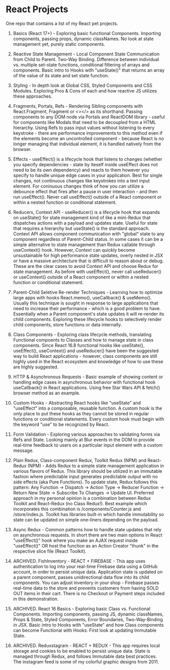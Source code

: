 # React Projects
One repo that contains a list of my React pet projects.

1. Basics (React 17+) - Exploring basic functional Components. Importing components, passing props, dynamic classNames. No look at state management yet, purely static components.

2. Reactive State Management - Local Component State Communication from Child to Parent. Two-Way Binding. Difference between individual vs. multiple set-state functions, conditional filtering of arrays and components. Basic intro to Hooks with "useState()" that returns an array of the value of its state and set state function.

3. Styling - In depth look at Global CSS, Styled Components and CSS Modules. Exploring Pros & Cons of each and how reactive JS utilizes these approaches.

4. Fragments, Portals, Refs - Rendering Sibling components with React.Fragment, Fragment or <></> as its shorthand. Passing components to any DOM node via Portals and ReactDOM library - useful for components like Modals that need to be decoupled from a HTML hierarchy. Using Refs to pass input values without listening to every keystroke - there are performance improvements to this method even if the elements become an uncontrolled component - because React is no longer managing that individual element, it is handled natively from the browser.

5. Effects - useEffect() is a lifecycle hook that listens to changes (whether you specify dependencies - state by iteself inside useEffect does not need to be its own dependency) and reacts to them however you specify to handle unique edge cases in your application. Best for single changes, not continuous changes like keystrokes into a text input element. For coninuous changes think of how you can utilize a debounce effect that fires after a pause in user interaction - and then run useEffect(). Never call useEffect() outside of a React component or within a nested function or conditional statement.

6. Reducers, Context API - useReducer() is a lifecycle hook that expands on useState() for state management kind of like a mini-Redux that dispatches actions with a payload and updates state. Useful for state that requires a hierarchy but useState() is the standard approach. Context API allows component communication with "global" state to any component regardless of Parent-Child status. In some cases it can be a simple alternative to state management than Redux callable through useContext() hook. However, Context can quickly become unsustainable for high performance state updates, overly nested in JSX or have a massive architecture that is difficult to reason about or debug. These are the clear cases to avoid Context API and choose Redux for state management. As before with useEffect(), never call useReducer() or useContext() outside of a React component or within a nested function or conditional statement.

7. Parent-Child Seletive Re-render Techniques - Learning how to optimize large apps with hooks React.memo(), useCallback() & useMemo(). Usually this technique is sought in response to large applications that need to increase their performance - which is a good problem to have. Essentially when a Parent component's state updates it will re-render its child components. Exploring these lifecycle hooks to selectively render child components, store functions or data internally.

8. Class Components - Exploring class lifecycle methods, translating Functional compoents to Classes and how to manage state in class components. Since React 16.8 functional hooks like useState(), useEffect(), useContext() and useReducer() have been the suggested way to build React applications - however, class components are still highly used in the React ecosystem and knowledge of how to use these are highly suggested.

9. HTTP & Asynchronous Requests - Basic example of showing content or handling edge cases in asynchronous behavior with functional hook useCallback() in React applications. Using free Star Wars API & fetch() browser method as an example.

10. Custom Hooks - Abstracting React hooks like "useState" and "useEffect" into a composable, reusable function. A custom hook is the only place to put these hooks as they cannot be stored in regular functions or conditional statements. Every custom hook must begin with the keyword "use" to be recognized by React.

11. Form Validation - Exploring various approaches to validating forms via Refs and State. Looking mainly at Blur events in the DOM to provide real-time feedback to users on a particular input element with a custom message.

12. Plain Redux, Class-component Redux, Toolkit Redux (NPM) and React-Redux (NPM) - Adds Redux to a simple state management application in various flavors of Redux. This library should be utilized in an immutable fashion where predictable input generates predictable output with no side effects (aka Pure Functions). To update state, Redux follows this pattern: Any Function -> Dispatch -> Action Type -> Reducer Function -> Return New State -> Subscribe To Changes -> Update UI. Preferred approach in my personal opinion is a combination between Redux Toolkit and React-Redux (no Class Redux!). Best example which incorporates this combination is /components/Counter.js and /store/index.js. Toolkit has libraries built-in which handle immutability so state can be updated on simple one-liners depending on the payload.

13. Async Redux - Common patterns how to handle state updates that rely on asynchronous requests. In short there are two main options in React "useEffect()" hook where you make an AJAX request inside "useEffect()" OR host the function as an Action Creator "thunk" in the respective slice file (React Toolkit).

14. ARCHIVED. FishInventory - REACT + FIREBASE - This app uses authentication to log into your real-time Firebase data using a GitHub account, in order to persist unique data. Application state is updated on a parent component, passes unidirectional data flow into its child components. You can adjust inventory in your shop - Firebase passes real-time data to the store and prevents customers from having SOLD OUT items in their cart. There is no Checkout or Payment steps included in this demonstration.

15. ARCHIVED. React 16 Basics - Exploring basic Class vs. Functional Components. Importing components, passing JS, dynamic classNames, Props & State, Styled Components, Error Boundaries, Two-Way-Binding in JSX. Basic intro to Hooks with "useState" and how Class components can become Functional with Hooks. First look at updating Immutable State.

16. ARCHIVED. Reduxstagram - REACT + REDUX - This app requires local storage and cookies to be enabled to persist unique data. State is managed through Redux, and follows Immutable data best practices. The instagram feed is some of my colorful graphic designs from 2011.